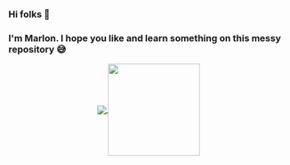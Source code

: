 ### Hi folks 👋
### I'm Marlon. I hope you like and learn something on this messy repository 😅

<p align="center">
  <a href="https://github.com/anuraghazra/github-readme-stats">
    <img
      align="center"
      src="https://github-readme-stats.vercel.app/api/top-langs/?username=marlonklc&layout=compact&langs_count=6"
    />
  </a>
  <a href="https://github.com/anuraghazra/github-readme-stats">
    <img
      align="center"
      height="165"
      src="https://github-readme-stats.vercel.app/api?username=marlonklc&count_private=true&show_icons=true&custom_title=Github%20Stats&hide=issues"
    />
  </a>
</p>
